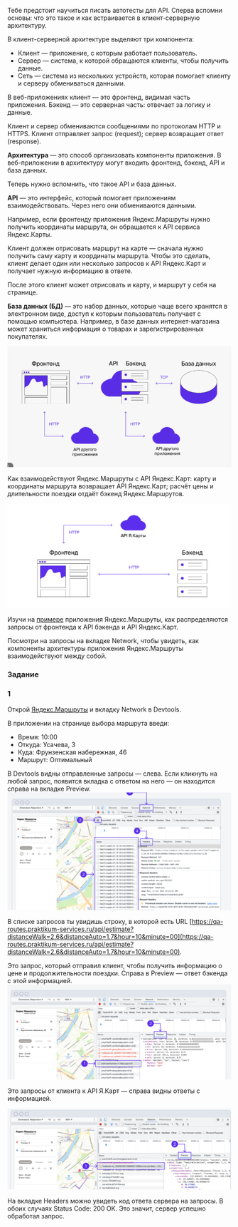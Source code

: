 Тебе предстоит научиться писать автотесты для API. Сперва вспомни основы: что это такое и как встраивается в клиент-серверную архитектуру.

В клиент-серверной архитектуре выделяют три компонента:

- Клиент — приложение, с которым работает пользователь.
- Сервер — система, к которой обращаются клиенты, чтобы получить данные.
- Сеть — система из нескольких устройств, которая помогает клиенту и серверу обмениваться данными.

В веб-приложениях клиент — это фронтенд, видимая часть приложения. Бэкенд — это серверная часть: отвечает за логику и данные.

Клиент и сервер обмениваются сообщениями по протоколам HTTP и HTTPS. Клиент отправляет запрос (request); сервер возвращает ответ (response).

**Архитектура** — это способ организовать компоненты приложения. В веб-приложении в архитектуру могут входить фронтенд, бэкенд, API и база данных.

Теперь нужно вспомнить, что такое API и база данных.

**API** — это интерфейс, который помогает приложениям взаимодействовать. Через него они обмениваются данными.

Например, если фронтенду приложения Яндекс.Маршруты нужно получить координаты маршрута, он обращается к API сервиса Яндекс.Карты.

Клиент должен отрисовать маршрут на карте — сначала нужно получить саму карту и координаты маршрута. Чтобы это сделать, клиент делает один или несколько запросов к API Яндекс.Карт и получает нужную информацию в ответе.

После этого клиент может отрисовать и карту, и маршрут у себя на странице.

**База данных (БД)** — это набор данных, которые чаще всего хранятся в электронном виде, доступ к которым пользователь получает с помощью компьютера. Например, в базе данных интернет-магазина может храниться информация о товарах и зарегистрированных покупателях.

![img.png](img%2Fimg.png)


Как взаимодействуют Яндекс.Маршруты с API Яндекс.Карт: карту и координаты маршрута возвращает API Яндекс.Карт; расчёт цены и длительности поездки отдаёт бэкенд Яндекс.Маршрутов.

![img_1.png](img%2Fimg_1.png)

Изучи на [примере](https://qa-routes.praktikum-services.ru/) приложения Яндекс.Маршруты, как распределяются запросы от фронтенда к API бэкенда и API Яндекс.Карт.

Посмотри на запросы на вкладке Network, чтобы увидеть, как компоненты архитектуры приложения Яндекс.Маршруты взаимодействуют между собой.


### Задание
### 1
Открой [Яндекс.Маршруты](https://qa-routes.praktikum-services.ru/) и вкладку Network в Devtools.

В приложении на странице выбора маршрута введи:

- Время: 10:00
- Откуда: Усачева, 3
- Куда: Фрунзенская набережная, 46
- Маршрут: Оптимальный

В Devtools видны отправленные запросы — слева. Если кликнуть на любой запрос, появится вкладка с ответом на него — он находится справа на вкладке Preview.
![img_2.png](img%2Fimg_2.png)

В списке запросов ты увидишь строку, в которой есть URL [https://qa-routes.praktikum-services.ru/api/estimate?distanceWalk=2.6&distanceAuto=1.7&hour=10&minute=00](https://qa-routes.praktikum-services.ru/api/estimate?distanceWalk=2.6&distanceAuto=1.7&hour=10&minute=00).

Это запрос, который отправил клиент, чтобы получить информацию о цене и продолжительности поездки. Справа в Preview — ответ бэкенда с этой информацией.
![img_3.png](img%2Fimg_3.png)

Это запросы от клиента к API Я.Карт — справа видны ответы с информацией.

![img_4.png](img%2Fimg_4.png)

На вкладке Headers можно увидеть код ответа сервера на запросы. В обоих случаях Status Code: 200 OK. Это значит, сервер успешно обработал запрос.